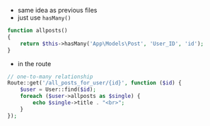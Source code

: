 - same idea as previous files
- just use `hasMany()`

````php
function allposts()
{
    return $this->hasMany('App\Models\Post', 'User_ID', 'id');
}
````

- in the route

````php
// one-to-many relationship
Route::get('/all_posts_for_user/{id}', function ($id) {
    $user = User::find($id);
    foreach ($user->allposts as $single) {
        echo $single->title . "<br>";
    }
});
````